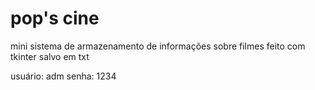 # pop's cine
mini sistema de armazenamento de informações sobre filmes feito com tkinter salvo em txt

usuário: adm
senha: 1234
